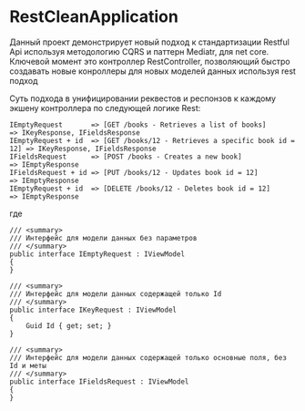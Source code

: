 # RestCleanApplication

Данный проект демонстрирует новый подход к стандартизации Restful Api используя методологию CQRS и паттерн Mediatr, для net core. Ключевой момент это контроллер RestController, позволяющий быстро создавать новые конроллеры для новых моделей данных используя rest подход

Суть подхода в унифицировании реквестов и респонзов к каждому экшену контроллера по следующей логике Rest:

    IEmptyRequest       => [GET /books - Retrieves a list of books]            => IKeyResponse, IFieldsResponse
    IEmptyRequest + id  => [GET /books/12 - Retrieves a specific book id = 12] => IKeyResponse, IFieldsResponse
    IFieldsRequest      => [POST /books - Creates a new book]                  => IEmptyResponse
    IFieldsRequest + id => [PUT /books/12 - Updates book id = 12]              => IEmptyResponse
    IEmptyRequest + id  => [DELETE /books/12 - Deletes book id = 12]           => IEmptyResponse
    
где

    /// <summary>
    /// Интерфейс для модели данных без параметров
    /// </summary>
    public interface IEmptyRequest : IViewModel
    {
    }
    
    /// <summary>
    /// Интерфейс для модели данных содержащей только Id
    /// </summary>
    public interface IKeyRequest : IViewModel
    {
        Guid Id { get; set; }
    }
    
    /// <summary>
    /// Интерфейс для модели данных содержащей только основные поля, без Id и меты
    /// </summary>
    public interface IFieldsRequest : IViewModel
    {
    }
    
    
